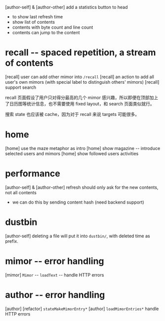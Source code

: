 [author-self] & [author-other] add a statistics button to head

- to show last refresh time
- show list of contents
- contents with byte count and line count
- contents can jump to the content

# recall -- spaced repetition, a stream of contents

[recall] user can add other mimor into `/recall`
[recall] an action to add all user's own mimors (with special label to distinguish others' mimors)
[recall] support search

recall 页面假设了用户只对得分最高的几个 mimor 感兴趣，所以即便在顶部加上了日历图等统计信息，也不需要使用 fixed layout，和 search 页面类似就行。

搜索 state 也应该被 cache，因为对于 recall 来说 targets 可能很多。

# home

[home] use the maze metaphor as intro
[home] show magazine -- introduce selected users and mimors
[home] show followed users activities

# performance

[author-self] & [author-other] refresh should only ask for the new contents, not all contents

- we can do this by sending content hash (need backend support)

# dustbin

[author-self] deleting a file will put it into `dustbin/`, with deleted time as prefix.

# mimor -- error handling

[mimor] `Mimor` -- `loadText` -- handle HTTP errors

# author -- error handling

[author] [refactor] `stateMakeMimorEntry*`
[author] `loadMimorEntries*` handle HTTP errors
